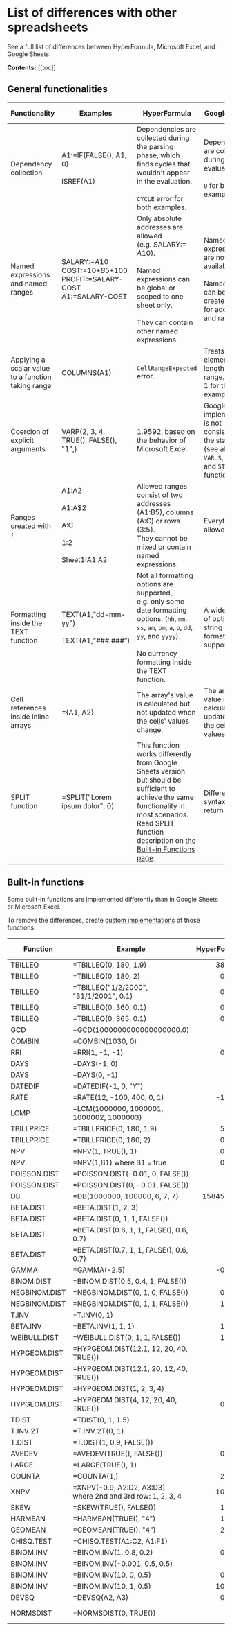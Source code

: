 # List of differences with other spreadsheets

See a full list of differences between HyperFormula, Microsoft Excel, and Google Sheets.

**Contents:**
[[toc]]

## General functionalities 

| Functionality                                      | Examples                                                                  | HyperFormula                                                                                                                                                                                                                           | Google Sheets                                                                                                          | Microsoft Excel                                          |
|----------------------------------------------------|---------------------------------------------------------------------------|----------------------------------------------------------------------------------------------------------------------------------------------------------------------------------------------------------------------------------------|------------------------------------------------------------------------------------------------------------------------|----------------------------------------------------------|
| Dependency collection                              | A1:=IF(FALSE(), A1, 0)<br><br>ISREF(A1)                                   | Dependencies are collected during the parsing phase, which finds cycles that wouldn't appear in the evaluation.<br><br>`CYCLE` error for both examples.                                                                                | Dependencies are collected during evaluation.<br><br>`0` for both examples.                                            | Same as Google Sheets.                                   |
| Named expressions and named ranges                 | SALARY:=$A$10 COST:=10*$B$5+100<br>PROFIT:=SALARY-COST<br>A1:=SALARY-COST | Only absolute addresses are allowed<br>(e.g. SALARY:= $A$10).<br><br>Named expressions can be global or scoped to one sheet only.<br><br>They can contain other named expressions.                                                     | Named expressions are not available.<br><br>Named ranges can be used to create aliases for addresses and ranges.       | Named ranges and scoped named expressions are available. |
| Applying a scalar value to a function taking range | COLUMNS(A1)                                                               | `CellRangeExpected` error.                                                                                                                                                                                                             | Treats the element as length-1 range. Returns 1 for the example.                                                       | Same as Google Sheets.                                   |
| Coercion of explicit arguments                     | VARP(2, 3, 4, TRUE(), FALSE(), "1",)                                      | 1.9592, based on the behavior of Microsoft Excel.                                                                                                                                                                                      | GoogleSheets implementation is not consistent with the standard (see also `VAR.S`, `STDEV.P`, and `STDEV.S` function.) | 1.9592                                                   |
| Ranges created with `:`                            | A1:A2<br><br>A$1:$A$2<br><br>A:C<br><br>1:2<br><br>Sheet1!A1:A2           | Allowed ranges consist of two addresses (A1:B5), columns (A:C) or rows (3:5).<br>They cannot be mixed or contain named expressions.                                                                                                    | Everything allowed.                                                                                                    | Same as Google Sheets.                                   |
| Formatting inside the TEXT function                | TEXT(A1,"dd-mm-yy")<br><br>TEXT(A1,"###.###”)                             | Not all formatting options are supported,<br>e.g. only some date formatting options: (`hh`, `mm`, `ss`, `am`, `pm`, `a`, `p`, `dd`, `yy`, and `yyyy`).<br><br>No currency formatting inside the TEXT function.                         | A wide variety of options for string formatting is supported.                                                          | Same as Google Sheets.                                   |
| Cell references inside inline arrays               | ={A1, A2}                                                                 | The array's value is calculated but not updated when the cells' values change.                                                                                                                                                         | The array's value is calculated and updated when the cells' values change.                                             | ERROR: invalid array                                     |
| SPLIT function                                     | =SPLIT("Lorem ipsum dolor", 0)                                            | This function works differently from Google Sheets version but should be sufficient to achieve the same functionality in most scenarios. Read SPLIT function description on [the Built-in Functions page](built-in-functions.md#text). | Different syntax and return value.                                                                                     | No such function.                                        |

## Built-in functions

Some built-in functions are implemented differently than in Google Sheets or Microsoft Excel.

To remove the differences, create [custom implementations](custom-functions.md) of those functions.

| Function      | Example                                                        | HyperFormula | Google Sheets | Microsoft Excel |
|---------------|----------------------------------------------------------------|-------------:|--------------:|----------------:|
| TBILLEQ       | =TBILLEQ(0, 180, 1.9)                                          |      38.5278 |           NUM |             NUM |
| TBILLEQ       | =TBILLEQ(0, 180, 2)                                            |       0.0000 |           NUM |          0.0000 |
| TBILLEQ       | =TBILLEQ("1/2/2000", "31/1/2001", 0.1)                         |       0.1128 |         VALUE |           VALUE |
| TBILLEQ       | =TBILLEQ(0, 360, 0.1)                                          |       0.1127 |        0.1097 |          0.1097 |
| TBILLEQ       | =TBILLEQ(0, 365, 0.1)                                          |       0.1128 |        0.1098 |          0.1098 |
| GCD           | =GCD(1000000000000000000.0)                                    |          NUM |         1E+18 |             NUM |
| COMBIN        | =COMBIN(1030, 0)                                               |          NUM |           NUM |          1.0000 |
| RRI           | =RRI(1, -1, -1)                                                |       0.0000 |           NUM |          0.0000 |
| DAYS          | =DAYS(-1, 0)                                                   |          NUM |       -1.0000 |             NUM |
| DAYS          | =DAYS(0, -1)                                                   |          NUM |        1.0000 |             NUM |
| DATEDIF       | =DATEDIF(-1, 0, "Y")                                           |          NUM |        0.0000 |             NUM |
| RATE          | =RATE(12, -100, 400, 0, 1)                                     |      -1.0000 |           NUM |             NUM |
| LCMP          | =LCM(1000000, 1000001, 1000002, 1000003)                       |          NUM |   5.00003E+23 |             NUM |
| TBILLPRICE    | =TBILLPRICE(0, 180, 1.9)                                       |       5.0000 |           NUM |          5.0000 |
| TBILLPRICE    | =TBILLPRICE(0, 180, 2)                                         |       0.0000 |           NUM |          0.0000 |
| NPV           | =NPV(1, TRUE(), 1)                                             |       0.7500 |        0.5000 |          0.7500 |
| NPV           | =NPV(1,B1) where B1 = true                                     |       0.5000 |        0.0000 |          0.0000 |
| POISSON.DIST  | =POISSON.DIST(-0.01, 0, FALSE())                               |          NUM |        1.0000 |             NUM |
| POISSON.DIST  | =POISSON.DIST(0, -0.01, FALSE())                               |          NUM |           NUM |          1.0101 |
| DB            | =DB(1000000, 100000, 6, 7, 7)                                  |   15845.1000 |           NUM |      15845.0985 |
| BETA.DIST     | =BETA.DIST(1, 2, 3)                                            |          N/A |        1.0000 |             NUM |
| BETA.DIST     | =BETA.DIST(0, 1, 1, FALSE())                                   |          NUM |        0.0000 |             NUM |
| BETA.DIST     | =BETA.DIST(0.6, 1, 1, FALSE(), 0.6, 0.7)                       |          NUM |        0.0000 |          0.0000 |
| BETA.DIST     | =BETA.DIST(0.7, 1, 1, FALSE(), 0.6, 0.7)                       |          NUM |        0.0000 |          0.0000 |
| GAMMA         | =GAMMA(-2.5)                                                   |      -0.9453 |           NUM |         -0.9453 |
| BINOM.DIST    | =BINOM.DIST(0.5, 0.4, 1,   FALSE())                            |          N/A |           NUM |          1.0000 |
| NEGBINOM.DIST | =NEGBINOM.DIST(0, 1, 0, FALSE())                               |       0.0000 |           N/A |             NUM |
| NEGBINOM.DIST | =NEGBINOM.DIST(0, 1, 1, FALSE())                               |       1.0000 |           N/A |             NUM |
| T.INV         | =T.INV(0, 1)                                                   |          NUM |           NUM |           DIV/0 |
| BETA.INV      | =BETA.INV(1, 1, 1)                                             |       1.0000 |        1.0000 |             NUM |
| WEIBULL.DIST  | =WEIBULL.DIST(0, 1, 1, FALSE())                                |       1.0000 |        1.0000 |          0.0000 |
| HYPGEOM.DIST  | =HYPGEOM.DIST(12.1, 12, 20, 40, TRUE())                        |          NUM |           N/A |          1.0000 |
| HYPGEOM.DIST  | =HYPGEOM.DIST(12.1, 20, 12, 40, TRUE())                        |          NUM |           N/A |          1.0000 |
| HYPGEOM.DIST  | =HYPGEOM.DIST(1, 2, 3, 4)                                      |          N/A |        0.5000 |             NUM |
| HYPGEOM.DIST  | =HYPGEOM.DIST(4, 12, 20, 40, TRUE())                           |       0.1504 |           N/A |          0.1504 |
| TDIST         | =TDIST(0, 1, 1.5)                                              |          NUM |        0.5000 |          0.5000 |
| T.INV.2T      | =T.INV.2T(0, 1)                                                |          NUM |           NUM |           DIV/0 |
| T.DIST        | =T.DIST(1, 0.9, FALSE())                                       |          NUM |           NUM |           DIV/0 |
| AVEDEV        | =AVEDEV(TRUE(), FALSE())                                       |       0.4444 |        0.0000 |          0.4444 |
| LARGE         | =LARGE(TRUE(), 1)                                              |          NUM |           NUM |          1.0000 |
| COUNTA        | =COUNTA(1,)                                                    |       2.0000 |        1.0000 |          2.0000 |
| XNPV          | =XNPV(-0.9, A2:D2, A3:D3)<br>where 2nd and 3rd row: 1, 2, 3, 4 |      10.1272 |   10.12716959 |             NUM |
| SKEW          | =SKEW(TRUE(), FALSE())                                         |       1.7321 |         DIV/0 |          1.7321 |
| HARMEAN       | =HARMEAN(TRUE(), "4")                                          |       1.6000 |        4.0000 |          1.6000 |
| GEOMEAN       | =GEOMEAN(TRUE(), "4")                                          |       2.0000 |        4.0000 |          2.0000 |
| CHISQ.TEST    | =CHISQ.TEST(A1:C2, A1:F1)                                      |          N/A |           N/A |           DIV/0 |
| BINOM.INV     | =BINOM.INV(1, 0.8, 0.2)                                        |       0.0000 |        1.0000 |          1.0000 |
| BINOM.INV     | =BINOM.INV(-0.001, 0.5, 0.5)                                   |          NUM |        0.0000 |             NUM |
| BINOM.INV     | =BINOM.INV(10, 0, 0.5)                                         |       0.0000 |           NUM |             NUM |
| BINOM.INV     | =BINOM.INV(10, 1, 0.5)                                         |      10.0000 |           NUM |             NUM |
| DEVSQ         | =DEVSQ(A2, A3)                                                 |       0.0000 |        0.0000 |             NUM |
| NORMSDIST     | =NORMSDIST(0, TRUE())                                          |          0.5 |  Wrong number |    Wrong number |